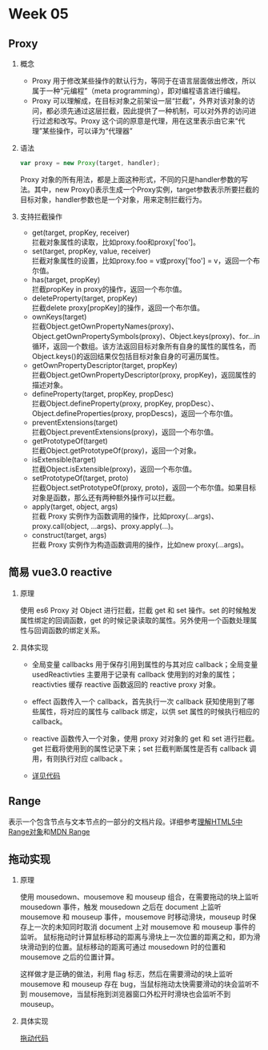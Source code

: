 # Week 05

## Proxy

1. 概念
    * Proxy 用于修改某些操作的默认行为，等同于在语言层面做出修改，所以属于一种“元编程”（meta programming），即对编程语言进行编程。
    * Proxy 可以理解成，在目标对象之前架设一层“拦截”，外界对该对象的访问，都必须先通过这层拦截，因此提供了一种机制，可以对外界的访问进行过滤和改写。Proxy 这个词的原意是代理，用在这里表示由它来“代理”某些操作，可以译为“代理器”
2. 语法

   ```js
   var proxy = new Proxy(target, handler);
   ```

   Proxy 对象的所有用法，都是上面这种形式，不同的只是handler参数的写法。其中，new Proxy()表示生成一个Proxy实例，target参数表示所要拦截的目标对象，handler参数也是一个对象，用来定制拦截行为。

3. 支持拦截操作
    * get(target, propKey, receiver)  
        拦截对象属性的读取，比如proxy.foo和proxy['foo']。
    * set(target, propKey, value, receiver)  
        拦截对象属性的设置，比如proxy.foo = v或proxy['foo'] = v，返回一个布尔值。
    * has(target, propKey)  
        拦截propKey in proxy的操作，返回一个布尔值。
    * deleteProperty(target, propKey)  
        拦截delete proxy[propKey]的操作，返回一个布尔值。
    * ownKeys(target)  
        拦截Object.getOwnPropertyNames(proxy)、Object.getOwnPropertySymbols(proxy)、Object.keys(proxy)、for...in循环，返回一个数组。该方法返回目标对象所有自身的属性的属性名，而Object.keys()的返回结果仅包括目标对象自身的可遍历属性。
    * getOwnPropertyDescriptor(target, propKey)  
        拦截Object.getOwnPropertyDescriptor(proxy, propKey)，返回属性的描述对象。
    * defineProperty(target, propKey, propDesc)  
        拦截Object.defineProperty(proxy, propKey, propDesc）、Object.defineProperties(proxy, propDescs)，返回一个布尔值。
    * preventExtensions(target)  
        拦截Object.preventExtensions(proxy)，返回一个布尔值。
    * getPrototypeOf(target)  
        拦截Object.getPrototypeOf(proxy)，返回一个对象。
    * isExtensible(target)  
        拦截Object.isExtensible(proxy)，返回一个布尔值。
    * setPrototypeOf(target, proto)  
        拦截Object.setPrototypeOf(proxy, proto)，返回一个布尔值。如果目标对象是函数，那么还有两种额外操作可以拦截。
    * apply(target, object, args)  
        拦截 Proxy 实例作为函数调用的操作，比如proxy(...args)、proxy.call(object, ...args)、proxy.apply(...)。
    * construct(target, args)  
        拦截 Proxy 实例作为构造函数调用的操作，比如new proxy(...args)。

## 简易 vue3.0 reactive

1. 原理

    使用 es6 Proxy 对 Object 进行拦截，拦截 get 和 set 操作。set 的时候触发属性绑定的回调函数，get 的时候记录读取的属性。另外使用一个函数处理属性与回调函数的绑定关系。

2. 具体实现

   * 全局变量 callbacks 用于保存引用到属性的与其对应 callback；全局变量 usedReactivties 主要用于记录有 callback 使用到的对象的属性；reactivties 缓存 reactive 函数返回的 reactive proxy 对象。

   * effect 函数传入一个 callback，首先执行一次 callback 获知使用到了哪些属性，将对应的属性与 callback 绑定，以供 set 属性的时候执行相应的callback。  

   * reactive 函数传入一个对象，使用 proxy 对对象的 get 和 set 进行拦截。get 拦截将使用到的属性记录下来；set 拦截判断属性是否有 callback 调用，有则执行对应 callback 。  

   * [详见代码](./reactive.html)

## Range

   表示一个包含节点与文本节点的一部分的文档片段。详细参考[理解HTML5中Range对象](https://www.cnblogs.com/tugenhua0707/p/7395966.html)和[MDN Range](https://developer.mozilla.org/zh-CN/docs/Web/API/Range)

## 拖动实现

1. 原理  

    使用 mousedown、mousemove 和 mouseup 组合，在需要拖动的块上监听 mousedown 事件，触发 mousedown 之后在 document 上监听 mousemove 和 mouseup 事件，mousemove 时移动滑块，mouseup 时保存上一次的未知同时取消 document 上对 mousemove 和 mouseup 事件的监听。 鼠标拖动时计算鼠标移动的距离与滑块上一次位置的距离之和，即为滑块滑动到的位置。鼠标移动的距离可通过 mousedown 时的位置和 mousemove 之后的位置计算。

    这样做才是正确的做法，利用 flag 标志，然后在需要滑动的块上监听 mousemove 和 mouseup 存在 bug，当鼠标拖动太快需要滑动的块会监听不到 mousemove，当鼠标拖到浏览器窗口外松开时滑块也会监听不到 mouseup。

2. 具体实现

   [拖动代码](./dragable.html)
